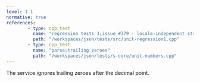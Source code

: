 ```yaml
---
level: 1.1
normative: true
references:
        - type: cpp_test
          name: "regression tests 1;issue #379 - locale-independent str-to-num"
          path: "/workspaces/json/tests/src/unit-regression1.cpp"
        - type: cpp_test
          name: "parse;trailing zeroes"
          path: "/workspaces/json/tests/s-core/unit-numbers.cpp"
---
```


The service ignores trailing zeroes after the decimal point.
